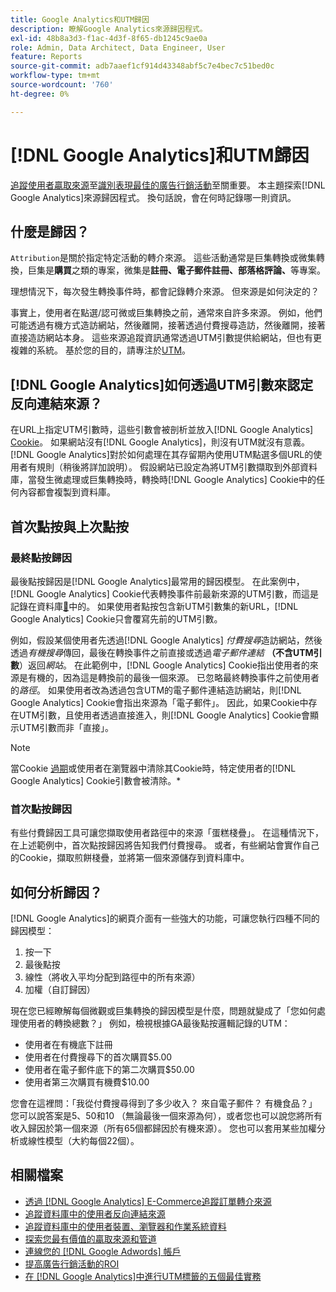 ```yaml
---
title: Google Analytics和UTM歸因
description: 瞭解Google Analytics來源歸因程式。
exl-id: 48b8a3d3-f1ac-4d3f-8f65-db1245c9ae0a
role: Admin, Data Architect, Data Engineer, User
feature: Reports
source-git-commit: adb7aaef1cf914d43348abf5c7e4bec7c51bed0c
workflow-type: tm+mt
source-wordcount: '760'
ht-degree: 0%

---
```


# [!DNL Google Analytics]和UTM歸因

[追蹤使用者贏取來源](../../data-analyst/analysis/google-track-user-acq.md)至[識別表現最佳的廣告行銷活動](../../data-analyst/analysis/most-value-source-channel.md)至關重要。 本主題探索[!DNL Google Analytics]來源歸因程式。 換句話說，會在何時記錄哪一則資訊。

## 什麼是歸因？

`Attribution`是關於指定特定活動的轉介來源。 這些活動通常是巨集轉換或微集轉換，巨集是&#x200B;**購買**&#x200B;之類的專案，微集是&#x200B;**註冊、電子郵件註冊、部落格評論、**&#x200B;等專案。

理想情況下，每次發生轉換事件時，都會記錄轉介來源。 但來源是如何決定的？

事實上，使用者在點選/認可微或巨集轉換之前，通常來自許多來源。 例如，他們可能透過有機方式造訪網站，然後離開，接著透過付費搜尋造訪，然後離開，接著直接造訪網站本身。 這些來源追蹤資訊通常透過UTM引數提供給網站，但也有更複雜的系統。 基於您的目的，請專注於[UTM](https://support.google.com/analytics/answer/1033867?hl=en&amp;ref_topic=1032998)。

## [!DNL Google Analytics]如何透過UTM引數來認定反向連結來源？

在URL上指定UTM引數時，這些引數會被剖析並放入[!DNL Google Analytics] [Cookie](https://en.wikipedia.org/wiki/HTTP_cookie)。 如果網站沒有[!DNL Google Analytics]，則沒有UTM就沒有意義。 [!DNL Google Analytics]對於如何處理在其存留期內使用UTM點選多個URL的使用者有規則（稍後將詳加說明）。 假設網站已設定為將UTM引數擷取到外部資料庫，當發生微處理或巨集轉換時，轉換時[!DNL Google Analytics] Cookie中的任何內容都會複製到資料庫。

## 首次點按與上次點按

### 最終點按歸因

最後點按歸因是[!DNL Google Analytics]最常用的歸因模型。 在此案例中，[!DNL Google Analytics] Cookie代表轉換事件前最新來源的UTM引數，而這是記錄在資料庫[&#128279;](../../data-analyst/analysis/google-track-user-acq.md)中的。 如果使用者點按包含新UTM引數集的新URL，[!DNL Google Analytics] Cookie只會覆寫先前的UTM引數。

例如，假設某個使用者先透過[!DNL Google Analytics] *付費搜尋*&#x200B;造訪網站，然後透過&#x200B;*有機搜尋*&#x200B;傳回，最後在轉換事件之前直接或透過&#x200B;*電子郵件連結* **（不含UTM引數**）返回&#x200B;*網站*。 在此範例中，[!DNL Google Analytics] Cookie指出使用者的來源是有機的，因為這是轉換前的最後一個來源。 已忽略最終轉換事件之前使用者的&#x200B;*路徑*。 如果使用者改為透過包含UTM的電子郵件連結造訪網站，則[!DNL Google Analytics] Cookie會指出來源為「電子郵件」。 因此，如果Cookie中存在UTM引數，且使用者透過直接進入，則[!DNL Google Analytics] Cookie會顯示UTM引數而非「直接」。

>[!NOTE]
>
>當Cookie [過期](https://developers.google.com/analytics/devguides/collection/analyticsjs/cookie-usage)或使用者在瀏覽器中清除其Cookie時，特定使用者的[!DNL Google Analytics] Cookie引數會被清除。*

### 首次點按歸因

有些付費歸因工具可讓您擷取使用者路徑中的來源「蛋糕棧疊」。 在這種情況下，在上述範例中，首次點按歸因將告知我們付費搜尋。 或者，有些網站會實作自己的Cookie，擷取煎餅棧疊，並將第一個來源儲存到資料庫中。

## 如何分析歸因？

[!DNL Google Analytics]的網頁介面有一些強大的功能，可讓您執行四種不同的歸因模型：

1. 按一下
1. 最後點按
1. 線性（將收入平均分配到路徑中的所有來源）
1. 加權（自訂歸因）

現在您已經瞭解每個微觀或巨集轉換的歸因模型是什麼，問題就變成了「您如何處理使用者的轉換總數？」  例如，檢視根據GA最後點按邏輯記錄的UTM：

* 使用者在有機底下註冊
* 使用者在付費搜尋下的首次購買$5.00
* 使用者在電子郵件底下的第二次購買$50.00
* 使用者第三次購買有機費$10.00

您會在這裡問：「我從付費搜尋得到了多少收入？ 來自電子郵件？  有機食品？」 您可以說答案是5、50和10 （無論最後一個來源為何），或者您也可以說您將所有收入歸因於第一個來源（所有65個都歸因於有機來源）。 您也可以套用某些加權分析或線性模型（大約每個22個）。

## 相關檔案

* [透過 [!DNL Google Analytics] E-Commerce追蹤訂單轉介來源](../importing-data/integrations/google-ecommerce.md)
* [追蹤資料庫中的使用者反向連結來源](../analysis/google-track-user-acq.md)
* [追蹤資料庫中的使用者裝置、瀏覽器和作業系統資料](../analysis/google-track-user-acq.md)
* [探索您最有價值的贏取來源和管道](../analysis/most-value-source-channel.md)
* [連線您的 [!DNL Google Adwords] 帳戶](../importing-data/integrations/google-adwords.md)
* [提高廣告行銷活動的ROI](../analysis/roi-ad-camp.md)
* [在 [!DNL Google Analytics]中進行UTM標籤的五個最佳實務](../../best-practices/utm-tagging-google.md)
